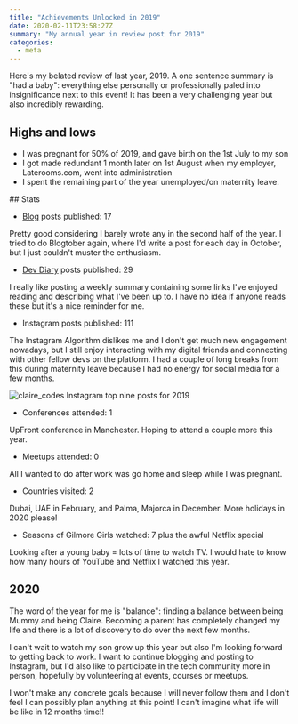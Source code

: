 ```yaml
---
title: "Achievements Unlocked in 2019"
date: 2020-02-11T23:58:27Z
summary: "My annual year in review post for 2019"
categories:
  - meta
---
```


Here's my belated review of last year, 2019. A one sentence summary is "had a baby": everything else personally or professionally paled into insignificance next to this event! It has been a very challenging year but also incredibly rewarding.

## Highs and lows

- I was pregnant for 50% of 2019, and gave birth on the 1st July to my son
- I got made redundant 1 month later on 1st August when my employer, Laterooms.com, went into administration
- I spent the remaining part of the year unemployed/on maternity leave.

## Stats

- [Blog](/blog) posts published: 17

Pretty good considering I barely wrote any in the second half of the year. I tried to do Blogtober again, where I'd write a post for each day in October, but I just couldn't muster the enthusiasm.

- [Dev Diary](/dev-diary) posts published: 29

I really like posting a weekly summary containing some links I've enjoyed reading and describing what I've been up to. I have no idea if anyone reads these but it's a nice reminder for me.

- Instagram posts published: 111

The Instagram Algorithm dislikes me and I don't get much new engagement nowadays, but I still enjoy interacting with my digital friends and connecting with other fellow devs on the platform. I had a couple of long breaks from this during maternity leave because I had no energy for social media for a few months.

![claire_codes Instagram top nine posts for 2019](/images/top-9-2019.jpg "claire_codes top nine Instagram posts for 2019")

- Conferences attended: 1

UpFront conference in Manchester. Hoping to attend a couple more this year.

- Meetups attended: 0

All I wanted to do after work was go home and sleep while I was pregnant.

- Countries visited: 2

Dubai, UAE in February, and Palma, Majorca in December. More holidays in 2020 please!

- Seasons of Gilmore Girls watched: 7 plus the awful Netflix special

Looking after a young baby = lots of time to watch TV. I would hate to know how many hours of YouTube and Netflix I watched this year.

## 2020

The word of the year for me is "balance": finding a balance between being Mummy and being Claire. Becoming a parent has completely changed my life and there is a lot of discovery to do over the next few months.

I can't wait to watch my son grow up this year but also I'm looking forward to getting back to work. I want to continue blogging and posting to Instagram, but I'd also like to participate in the tech community more in person, hopefully by volunteering at events, courses or meetups.

I won't make any concrete goals because I will never follow them and I don't feel I can possibly plan anything at this point! I can't imagine what life will be like in 12 months time!!
